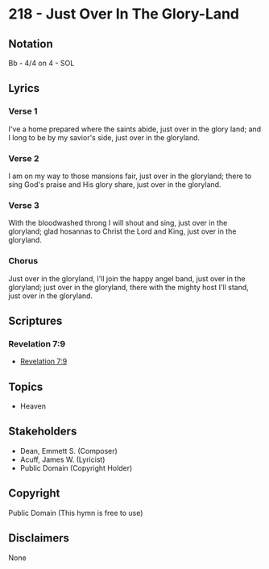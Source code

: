 # 218 - Just Over In The Glory-Land

## Notation

Bb - 4/4 on 4 - SOL

## Lyrics

### Verse 1

I've a home prepared where the saints abide, just over in the glory land; and I long to be by my savior's side, just over in the gloryland.

### Verse 2

I am on my way to those mansions fair, just over in the gloryland; there to sing God's praise and His glory share, just over in the gloryland.

### Verse 3

With the bloodwashed throng I will shout and sing, just over in the gloryland; glad hosannas to Christ the Lord and King, just over in the gloryland.

### Chorus

Just over in the gloryland, I'll join the happy angel band, just over in the gloryland; just over in the gloryland, there with the mighty host I'll stand, just over in the gloryland.


## Scriptures

### Revelation 7:9

- [Revelation 7:9](https://www.biblegateway.com/passage/?search=Revelation%207%3A9)


## Topics

- Heaven

## Stakeholders

- Dean, Emmett S. (Composer)
- Acuff, James W. (Lyricist)
- Public Domain (Copyright Holder)

## Copyright

Public Domain
(This hymn is free to use)

## Disclaimers

None

